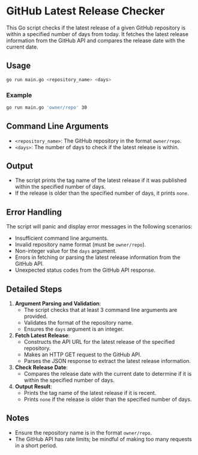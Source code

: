 # GitHub Latest Release Checker

This Go script checks if the latest release of a given GitHub repository is within a specified number of days from today. It fetches the latest release information from the GitHub API and compares the release date with the current date.

## Usage

```bash
go run main.go <repository_name> <days>
```

### Example

```bash
go run main.go 'owner/repo' 30
```

## Command Line Arguments

- `<repository_name>`: The GitHub repository in the format `owner/repo`.
- `<days>`: The number of days to check if the latest release is within.

## Output

- The script prints the tag name of the latest release if it was published within the specified number of days.
- If the release is older than the specified number of days, it prints `none`.

## Error Handling

The script will panic and display error messages in the following scenarios:

- Insufficient command line arguments.
- Invalid repository name format (must be `owner/repo`).
- Non-integer value for the `days` argument.
- Errors in fetching or parsing the latest release information from the GitHub API.
- Unexpected status codes from the GitHub API response.

## Detailed Steps

1. **Argument Parsing and Validation**:
   - The script checks that at least 3 command line arguments are provided.
   - Validates the format of the repository name.
   - Ensures the `days` argument is an integer.
2. **Fetch Latest Release**:
   - Constructs the API URL for the latest release of the specified repository.
   - Makes an HTTP GET request to the GitHub API.
   - Parses the JSON response to extract the latest release information.
3. **Check Release Date**:
   - Compares the release date with the current date to determine if it is within the specified number of days.
4. **Output Result**:
   - Prints the tag name of the latest release if it is recent.
   - Prints `none` if the release is older than the specified number of days.

## Notes

- Ensure the repository name is in the format `owner/repo`.
- The GitHub API has rate limits; be mindful of making too many requests in a short period.
